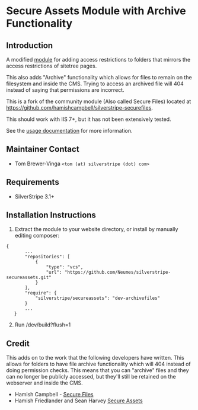 # Secure Assets Module with Archive Functionality

## Introduction

A modified [module](https://github.com/silverstripe-labs/silverstripe-secureassets) for adding access restrictions to folders
that mirrors the access restrictions of sitetree pages.

This also adds "Archive" functionality which allows for files to remain
on the filesystem and inside the CMS. Trying to access an archived file
will 404 instead of saying that permissions are incorrect.

This is a fork of the community module (Also called Secure Files)
located at https://github.com/hamishcampbell/silverstripe-securefiles.

This should work with IIS 7+, but it has not been extensively tested.

See the [usage documentation](docs/en/index.md) for more information.

## Maintainer Contact

 * Tom Brewer-Vinga `<tom (at) silverstripe (dot) com>`

## Requirements

 * SilverStripe 3.1+

## Installation Instructions

 1. Extract the module to your website directory, or install by manually editing composer:
 ```
{
		...
		"repositories": [
			{
				"type": "vcs",
				"url": "https://github.com/Neumes/silverstripe-secureassets.git"
			}
		],
		"require": {
			"silverstripe/secureassets": "dev-archivefiles"
		}
		...
	}
```

 2. Run /dev/build?flush=1

## Credit

This adds on to the work that the following developers have written.
This allows for folders to have file archive functionality which will
404 instead of doing permission checks. This means that you can "archive"
files and they can no longer be publicly accessed, but they'll still
be retained on the webserver and inside the CMS.

 * Hamish Campbell - [Secure Files](https://github.com/hamishcampbell/silverstripe-securefiles)
 * Hamish Friedlander and Sean Harvey [Secure Assets](https://github.com/silverstripe-labs/silverstripe-secureassets)
